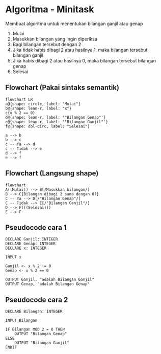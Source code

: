 # Algoritma - Minitask 
Membuat algoritma untuk menentukan bilangan ganjil atau genap
1. Mulai
2. Masukkan bilangan yang ingin diperiksa
2. Bagi bilangan tersebut dengan 2
3. Jika tidak habis dibagi 2 atau hasilnya 1, maka bilangan tersebut bilangan ganjil
4. Jika habis dibagi 2 atau hasilnya 0, maka bilangan tersebut bilangan genap
5. Selesai

## Flowchart (Pakai sintaks semantik)
```mermaid
flowchart LR
a@{shape: circle, label: "Mulai"}
b@{shape: lean-r, label: "x"}
c{x % 2 == 0}
d@{shape: lean-r, label: '"Bilangan Genap"'}
e@{shape: lean-r, label: '"Bilangan Ganjil"'}
f@{shape: dbl-circ, label: "Selesai"}

a --> b
b --> c
c -- Ya --> d
c -- Tidak --> e
d --> f
e --> f 

```

## Flowchart (Langsung shape)

```mermaid
flowchart
A((Mulai)) --> B[/Masukkan bilangan/] 
B --> C{Bilangan dibagi 2 sama dengan 0?}
C -- Ya --> D[/"Bilangan Genap"/]
C -- Tidak --> E[/"Bilangan Ganjil"/]
D --> F(((Selesai)))
E --> F
```
## Pseudocode cara 1
```
DECLARE Ganjil: INTEGER
DECLARE Genap: INTEGER
DECLARE x: INTEGER

INPUT x

Ganjil <- x % 2 != 0
Genap <- x % 2 == 0

OUTPUT Ganjil, "adalah Bilangan Ganjil"
OUTPUT Genap, "adalah Bilangan Genap"
```

## Pseudocode cara 2
```
DECLARE Bilangan: INTEGER

INPUT Bilangan

IF Bilangan MOD 2 = 0 THEN
    OUTPUT "Bilangan Genap"
ELSE
    OUTPUT "Bilangan Ganjil"
ENDIF
```